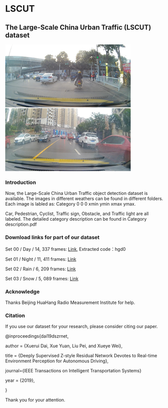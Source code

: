 # LSCUT
## The Large-Scale China Urban Traffic (LSCUT) dataset
<img src="Example.jpg" width="400px"><img src="Example1.jpg" width="400px">

### Introduction
Now,  the Large-Scale China Urban Traffic object detection dataset is available. The images in different weathers can be found in different folders. Each image is labled as: Category 0 0 0 xmin ymin xmax ymax. 

Car, Pedestrian, Cyclist, Traffic sign, Obstacle, and Traffic light are all labeled. The detailed category description can be found in Category description.pdf

### Download links for part of our dataset
  Set 00 / Day / 14, 337 frames: [Link](https://pan.baidu.com/s/1sPYM_fbubakAUcMVKBDrCw), Extracted code：hgd0 
  
  Set 01 / Night / 11, 411 frames: [Link](https://drive.google.com/open?id=1n-UwjrO7J_3ZaS7UBPsbxjtMIqQYYByk)
  
  Set 02 / Rain / 6, 209 frames: [Link](https://drive.google.com/open?id=1n-UwjrO7J_3ZaS7UBPsbxjtMIqQYYByk)
  
  Set 03 / Snow / 5, 089 frames: [Link](https://drive.google.com/open?id=1n-UwjrO7J_3ZaS7UBPsbxjtMIqQYYByk)

### Acknowledge
Thanks Beijing HuaHang Radio Measurement Institute for help.

### Citation
If you use our dataset for your research, please consider citing our paper.

@inproceedings{dai19dszrnet,

author = {Xuerui Dai, Xue Yuan, Liu Pei, and Xueye Wei},

title = {Deeply Supervised Z-style Residual Network Devotes to Real-time Environment Perception for Autonomous Driving},

journal={IEEE Transactions on Intelligent Transportation Systems}

year = {2019},

}

Thank you for your attention.  
